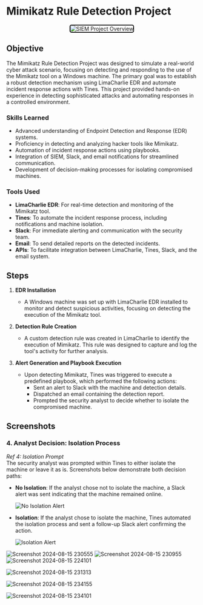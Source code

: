 # Mimikatz Rule Detection Project

<div style="text-align: center;">
  <img src="https://github.com/user-attachments/assets/c7b40fae-567f-43b1-8706-1e0031590b5a" alt="SIEM Project Overview" style="border: 2px solid #000; border-radius: 5px;">
</div>



## Objective

The Mimikatz Rule Detection Project was designed to simulate a real-world cyber attack scenario, focusing on detecting and responding to the use of the Mimikatz tool on a Windows machine. The primary goal was to establish a robust detection mechanism using LimaCharlie EDR and automate incident response actions with Tines. This project provided hands-on experience in detecting sophisticated attacks and automating responses in a controlled environment.

### Skills Learned

- Advanced understanding of Endpoint Detection and Response (EDR) systems.
- Proficiency in detecting and analyzing hacker tools like Mimikatz.
- Automation of incident response actions using playbooks.
- Integration of SIEM, Slack, and email notifications for streamlined communication.
- Development of decision-making processes for isolating compromised machines.

### Tools Used

- **LimaCharlie EDR**: For real-time detection and monitoring of the Mimikatz tool.
- **Tines**: To automate the incident response process, including notifications and machine isolation.
- **Slack**: For immediate alerting and communication with the security team.
- **Email**: To send detailed reports on the detected incidents.
- **APIs**: To facilitate integration between LimaCharlie, Tines, Slack, and the email system.

## Steps

1. **EDR Installation**
   - A Windows machine was set up with LimaCharlie EDR installed to monitor and detect suspicious activities, focusing on detecting the execution of the Mimikatz tool.
  
2. **Detection Rule Creation**
   - A custom detection rule was created in LimaCharlie to identify the execution of Mimikatz. This rule was designed to capture and log the tool's activity for further analysis.
  
3. **Alert Generation and Playbook Execution**
   - Upon detecting Mimikatz, Tines was triggered to execute a predefined playbook, which performed the following actions:
     - Sent an alert to Slack with the machine and detection details.
     - Dispatched an email containing the detection report.
     - Prompted the security analyst to decide whether to isolate the compromised machine.

## Screenshots



### 4. Analyst Decision: Isolation Process

*Ref 4: Isolation Prompt*  
The security analyst was prompted within Tines to either isolate the machine or leave it as is. Screenshots below demonstrate both decision paths:

- **No Isolation**: If the analyst chose not to isolate the machine, a Slack alert was sent indicating that the machine remained online.
  
  ![No Isolation Alert](https://imgur.com/link-to-your-screenshot)

- **Isolation**: If the analyst chose to isolate the machine, Tines automated the isolation process and sent a follow-up Slack alert confirming the action.
  
  ![Isolation Alert](https://imgur.com/link-to-your-screenshot)

![Screenshot 2024-08-15 230555](https://github.com/user-attachments/assets/447be739-caf7-4b0b-87a7-3e19c1704ee2)
![Screenshot 2024-08-15 230955](https://github.com/user-attachments/assets/c4c656db-84f5-40b1-9875-15fb7021a251)
![Screenshot 2024-08-15 224101](https://github.com/user-attachments/assets/8d0aac3b-78e0-4db8-bfd7-5d6787809c17)


![Screenshot 2024-08-15 231313](https://github.com/user-attachments/assets/acbdcd15-7233-45a8-a955-47110cd33707)


![Screenshot 2024-08-15 234155](https://github.com/user-attachments/assets/69884420-10f2-4074-84a1-aeb6197ca273)

![Screenshot 2024-08-15 234101](https://github.com/user-attachments/assets/4f8502c4-133d-4fc3-a35b-486ff18f592a)




  
